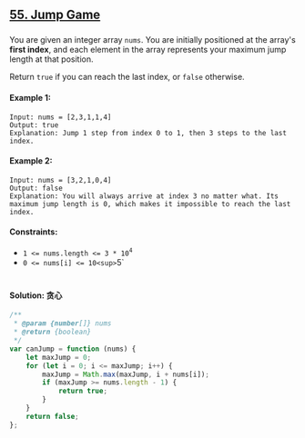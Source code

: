## [55. Jump Game](https://leetcode.com/problems/jump-game/)

###

You are given an integer array `nums`. You are initially positioned at the array's **first index**, and each element in the array represents your maximum jump length at that position.

Return `true` if you can reach the last index, or `false` otherwise.

#### Example 1:

```
Input: nums = [2,3,1,1,4]
Output: true
Explanation: Jump 1 step from index 0 to 1, then 3 steps to the last index.
```

#### Example 2:

```
Input: nums = [3,2,1,0,4]
Output: false
Explanation: You will always arrive at index 3 no matter what. Its maximum jump length is 0, which makes it impossible to reach the last index.
```

#### Constraints:

-   `1 <= nums.length <= 3 * 10`<sup>`4`</sup>
-   `0 <= nums[i] <= 10<sup>`5`</sup>

#

#### Solution: 贪心

```js
/**
 * @param {number[]} nums
 * @return {boolean}
 */
var canJump = function (nums) {
    let maxJump = 0;
    for (let i = 0; i <= maxJump; i++) {
        maxJump = Math.max(maxJump, i + nums[i]);
        if (maxJump >= nums.length - 1) {
            return true;
        }
    }
    return false;
};
```

